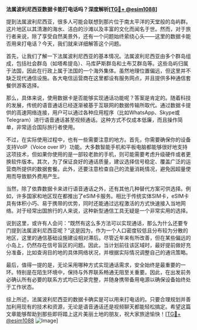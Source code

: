 **法属波利尼西亚数据卡能打电话吗？深度解析[[TG💪+ @esim1088](https://t.me/s/esim1088)]**

提到法属波利尼西亚，很多人可能会联想到那片位于南太平洋的天堂般的岛屿群。这片地区以其清澈的海水、洁白的沙滩以及丰富的文化而闻名于世。然而，对于旅行者来说，除了享受自然美景外，还有一个问题始终萦绕心头——这里的数据卡能否用来打电话？今天，我们就来详细解答这个问题。

首先，让我们了解一下法属波利尼西亚的基本情况。法属波利尼西亚由多个群岛组成，包括社会群岛（如塔希提岛）、马库萨斯群岛和土布艾群岛等。这些岛屿归属于法国，因此在行政上属于法国的一个海外集体。虽然地理位置偏远，但这里并不缺乏现代通信设施。各大电信运营商在这里都设有服务网点，并且提供多种通信套餐供游客选择。

那么，具体来说，使用数据卡是否能够实现通话功能呢？答案是肯定的。随着科技的发展，传统的语音通话已经逐渐被基于互联网的数据传输所取代。通过数据卡提供的高速网络连接，用户可以通过各种应用程序（比如WhatsApp、Skype或Telegram）进行语音通话甚至视频通话。这种方式不仅成本低廉，而且操作简单，非常适合国际旅行者使用。

不过，在实际使用过程中，也有一些需要注意的地方。首先，你需要确保你的设备支持VoIP（Voice over IP）功能。大多数智能手机和平板电脑都能够很好地支持这项技术，但如果你使用的是一部较老款的手机，则可能需要考虑升级硬件或者更换软件版本。其次，为了保证良好的通话质量，建议选择信号稳定、覆盖广泛的运营商所提供的数据套餐。此外，还要注意检查自己的流量消耗情况，避免因超量使用而导致额外费用产生。

当然，除了依靠数据卡来进行语音通话之外，还有其他几种替代方案可供选择。例如，许多国家和地区现在都推出了eSIM卡服务。相比于传统实体SIM卡，eSIM卡具有体积小巧、易于携带的优势，同时还能通过远程激活的方式快速接入当地网络。对于经常出国旅行的人来说，这种新型通信工具无疑是一个非常实用的选择。

说到这里，或许有人会问：“既然有这么多方法可以实现通话，那么为什么还要专门提到法属波利尼西亚呢？”这是因为，作为一个人口密度较低且分布较为分散的地区，这里的通信基础设施建设相对滞后。尽管近年来有所改善，但在某些偏远的小岛上，仍然存在信号盲区的问题。因此，当计划前往该区域时，最好提前做好充分准备，比如查询目的地的具体网络状况，并根据实际情况调整自己的通讯策略。

最后，值得一提的是，无论采用哪种方式实现通话需求，安全始终是最重要的一环。特别是在陌生环境中，保持与外界联系畅通无阻至关重要。因此，在出发前务必确认所有必要的联系方式均已记录完整，并随身携带备用电源以确保设备始终处于工作状态。

综上所述，法属波利尼西亚的数据卡确实是可以用来打电话的。只要合理规划并善加利用现有的技术和资源，无论是语音通话还是视频聊天都能轻松搞定。希望这篇文章能够帮助到那些即将踏上这片美丽土地的朋友，祝大家旅途愉快！[[TG💪+ @esim1088](https://t.me/s/esim1088) ![Image](https://i.postimg.cc/4NQfJmqS/Snipaste-2025-05-13-00-14-12.png)]